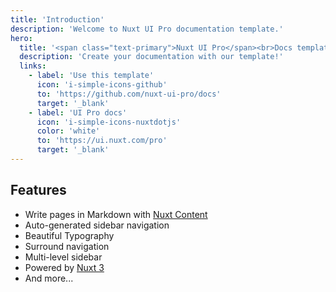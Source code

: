 ```yaml
---
title: 'Introduction'
description: 'Welcome to Nuxt UI Pro documentation template.'
hero:
  title: '<span class="text-primary">Nuxt UI Pro</span><br>Docs template'
  description: 'Create your documentation with our template!'
  links:
    - label: 'Use this template'
      icon: 'i-simple-icons-github'
      to: 'https://github.com/nuxt-ui-pro/docs'
      target: '_blank'
    - label: 'UI Pro docs'
      icon: 'i-simple-icons-nuxtdotjs'
      color: 'white'
      to: 'https://ui.nuxt.com/pro'
      target: '_blank'
---
```


## Features

- Write pages in Markdown with [Nuxt Content](https://content.nuxt.com)
- Auto-generated sidebar navigation
- Beautiful Typography
- Surround navigation
- Multi-level sidebar
- Powered by [Nuxt 3](https://nuxt.com)
- And more...